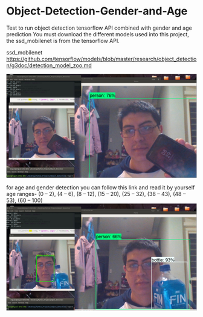 # Object-Detection-Gender-and-Age
Test to run object detection tensorflow API combined with gender and age prediction
You must download the different models used into this project, the ssd_mobilenet is from the tensorflow API.

ssd_mobilenet https://github.com/tensorflow/models/blob/master/research/object_detection/g3doc/detection_model_zoo.md

![](https://github.com/MiguelBenalcazar/Object-Detection-Gender-and-Age/blob/master/test.jpg)

for age and gender detection you can follow this link and read it by yourself
age ranges- (0 – 2), (4 – 6), (8 – 12), (15 – 20), (25 – 32), (38 – 43), (48 – 53), (60 – 100)
![](https://github.com/MiguelBenalcazar/Object-Detection-Gender-and-Age/blob/master/test1.jpg)
